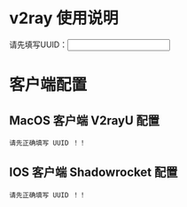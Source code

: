 # v2ray 使用说明

请先填写UUID：<input id="input_uuid" onChange="updateConfig()"/>

# 客户端配置


## MacOS 客户端 V2rayU 配置
```
请先正确填写 UUID ！！
```
  
## IOS 客户端 Shadowrocket 配置
```
请先正确填写 UUID ！！
```


<script>
  
  if(localStorage){
    document.getElementById('input_uuid').value = localStorage.input_uuid || '';
  }
  updateConfig();
  
  function updateConfig() {
    var uuid = document.getElementById('input_uuid').value.trim();
    var codeEle = document.getElementsByTagName('code');
    var codeEle_V2rayU = codeEle[0];
    var codeEle_Shadowrocket = codeEle[1];
    
    if(!uuid.match(/\w{8}(-\w{4}){3}-\w{12}/)) {
      codeEle_V2rayU.innerHTML = '请先正确填写 UUID ！！'
      codeEle_Shadowrocket.innerHTML = '请先正确填写 UUID ！！'
      return 0;
    }
    
    if(localStorage){
      localStorage.input_uuid = uuid
    }
    
    var config = {
      host: location.host,
      path: '/' + document.cookie.match(/ray_path=([^;]+)/)[1],
      uuid: document.getElementById('input_uuid').value.trim() || '请填写UUID'
    };
    
    var config_V2rayU = 'vmess://' + window.btoa(JSON.stringify({
      "port": "443",
      "ps": "default",
      "tls": "tls",
      "id": config.uuid,
      "aid": "0",
      "v": "2",
      "host": config.host,
      "type": "none",
      "path": "/_ray",
      "net": "ws",
      "add": config.host
    }));
    
    var config_Shadowrocket = 'vmess://' + window.btoa('auto:' + config.uuid + '@' + config.host + ':443') + 
                              '?path=' + config.path + '&obfs=websocket&tls=1&tfo=1&mux=1'
    
    codeEle_V2rayU.innerHTML =  config_V2rayU;
    codeEle_V2rayU.innerHTML = 'vmess://' + config_V2rayU;
  }
  
</script>





